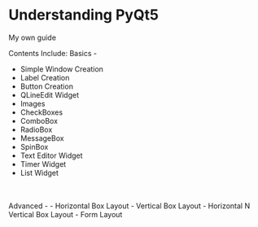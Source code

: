 # Understanding PyQt5
<span>My own guide</span>

Contents Include:
Basics -
- Simple Window Creation
- Label Creation
- Button Creation
- QLineEdit Widget
- Images
- CheckBoxes
- ComboBox
- RadioBox
- MessageBox
- SpinBox
- Text Editor Widget
- Timer Widget
- List Widget
<br>
<br>
Advanced -
- Horizontal Box Layout
- Vertical Box Layout
- Horizontal N Vertical Box Layout
- Form Layout